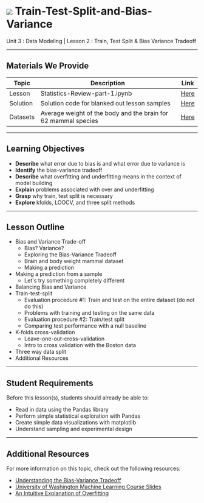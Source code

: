 # ![](https://ga-dash.s3.amazonaws.com/production/assets/logo-9f88ae6c9c3871690e33280fcf557f33.png) Train-Test-Split-and-Bias-Variance
Unit 3 : Data Modeling | Lesson 2 : Train, Test Split &amp; Bias Variance Tradeoff

---

## Materials We Provide

| Topic | Description | Link |
| --- | --- | --- |
| Lesson | Statistics-Review-part-1.ipynb | [Here](./bias-and-variance.ipynb) |
| Solution  | Solution code for blanked out lesson samples | [Here](./solution-code/bias-and-variance-solution.ipynb) |
| Datasets | Average weight of the body and the brain for 62 mammal species | [Here](./assets/dataset/mammals.txt) |

---

## Learning Objectives
- **Describe** what error due to bias is and what error due to variance is
- **Identify** the bias-variance tradeoff
- **Describe** what overfitting and underfitting means in the context of model building
- **Explain** problems associated with over and underfitting
- **Grasp** why train, test split is necessary
- **Explore** kfolds, LOOCV, and three split methods

---

## Lesson Outline

- Bias and Variance Trade-off
  - Bias? Variance?
  - Exploring the Bias-Variance Tradeoff
  - Brain and body weight mammal dataset
  - Making a prediction
- Making a prediction from a sample
  - Let's try something completely different
- Balancing Bias and Variance
- Train-test-split
  - Evaluation procedure #1: Train and test on the entire dataset (do not do this)
  - Problems with training and testing on the same data
  - Evaluation procedure #2: Train/test split
  - Comparing test performance with a null baseline
- K-folds cross-validation
  - Leave-one-out-cross-validation
  - Intro to cross validation with the Boston data
- Three way data split
 - Additional Resources

---

## Student Requirements

Before this lesson(s), students should already be able to:

- Read in data using the Pandas library
- Perform simple statistical exploration with Pandas
- Create simple data visualizations with matplotlib
- Understand sampling and experimental design

----

## Additional Resources

For more information on this topic, check out the following resources:

- [Understanding the Bias-Variance Tradeoff](http://scott.fortmann-roe.com/docs/BiasVariance.html)
- [University of Washington Machine Learning Course Slides](https://courses.cs.washington.edu/courses/cse546/12wi/slides/)
- [An Intuitive Explanation of Overfitting](https://www.quora.com/What-is-an-intuitive-explanation-of-overfitting/answer/Jessica-Su)
